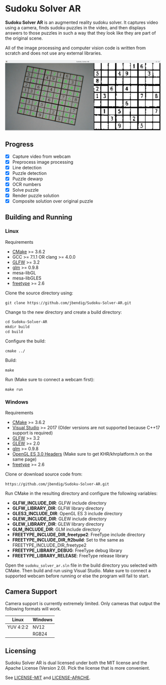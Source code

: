 # Sudoku Solver AR

**Sudoku Solver AR** is an augmented reality sudoku solver. It captures video using a camera, finds sudoku puzzles in the video, and then displays answers to those puzzles in such a way that they look like they are part of the original scene.

All of the image processing and computer vision code is written from scratch and does not use any external libraries.

![Screenshot](screenshot.png)

## Progress

* [x] Capture video from webcam
* [x] Preprocess image processing
* [x] Line detection
* [x] Puzzle detection
* [x] Puzzle dewarp
* [X] OCR numbers
* [x] Solve puzzle
* [x] Render puzzle solution
* [x] Composite solution over original puzzle

## Building and Running

### Linux

Requirements

* [CMake](https://cmake.org/) >= 3.6.2
* GCC >= 7.1.1 OR clang >= 4.0.0
* [GLFW](http://www.glfw.org/) >= 3.2
* [glm](http://glm.g-truc.net/) >= 0.9.8
* mesa-libGL
* mesa-libGLES
* [freetype](https://www.freetype.org/) >= 2.6

Clone the source directory using:

`git clone https://github.com/jbendig/Sudoku-Solver-AR.git`

Change to the new directory and create a build directory:

```
cd Sudoku-Solver-AR
mkdir build
cd build
```

Configure the build:

`cmake ../`

Build:

`make`

Run (Make sure to connect a webcam first):

`make run`

### Windows

Requirements

* [CMake](https://cmake.org/) >= 3.6.2
* [Visual Studio](https://www.visualstudio.com/) >= 2017 (Older versions are not supported because C++17 support is required)
* [GLFW](http://www.glfw.org/) >= 3.2
* [GLEW](http://glew.sourceforge.net/) >= 2.0
* [glm](http://glm.g-truc.net/) >= 0.9.8
* [OpenGL ES 3.0 Headers](https://www.khronos.org/registry/OpenGL/index_es.php#headers3) (Make sure to get KHR/khrplatform.h on the same page)
* [freetype](https://www.freetype.org/) >= 2.6

Clone or download source code from:

`https://github.com/jbendig/Sudoku-Solver-AR.git`

Run CMake in the resulting directory and configure the following variables:

* **GLFW_INCLUDE_DIR**: GLFW include directory
* **GLFW_LIBRARY_DIR**: GLFW library directory
* **GLES3_INCLUDE_DIR**: OpenGL ES 3 include directory
* **GLEW_INCLUDE_DIR**: GLEW include directory
* **GLEW_LIBRARY_DIR**: GLEW library directory
* **GLM_INCLUDE_DIR**: GLM include directory
* **FREETYPE_INCLUDE_DIR_freetype2**: FreeType include directory
* **FREETYPE_INCLUDE_DIR_ft2build**: Set to the same as FREETYPE_INCLUDE_DIR_freetype2
* **FREETYPE_LIBRARY_DEBUG**: FreeType debug library
* **FREETYPE_LIBRARY_RELEASE**: FreeType release library

Open the `sudoku_solver_ar.sln` file in the build directory you selected with CMake. Then build and run using Visual Studio. Make sure to connect a supported webcam before running or else the program will fail to start.

## Camera Support

Camera support is currently extremely limited. Only cameras that output the following formats will work.

| **Linux** | **Windows** |
|-----------|-------------|
| YUV 4:2:2 | NV12        |
|           | RGB24       |

## Licensing

Sudoku Solver AR is dual licensed under both the MIT license and the Apache License (Version 2.0). Pick the license that is more convenient.

See [LICENSE-MIT](LICENSE-MIT) and [LICENSE-APACHE](LICENSE-APACHE).
